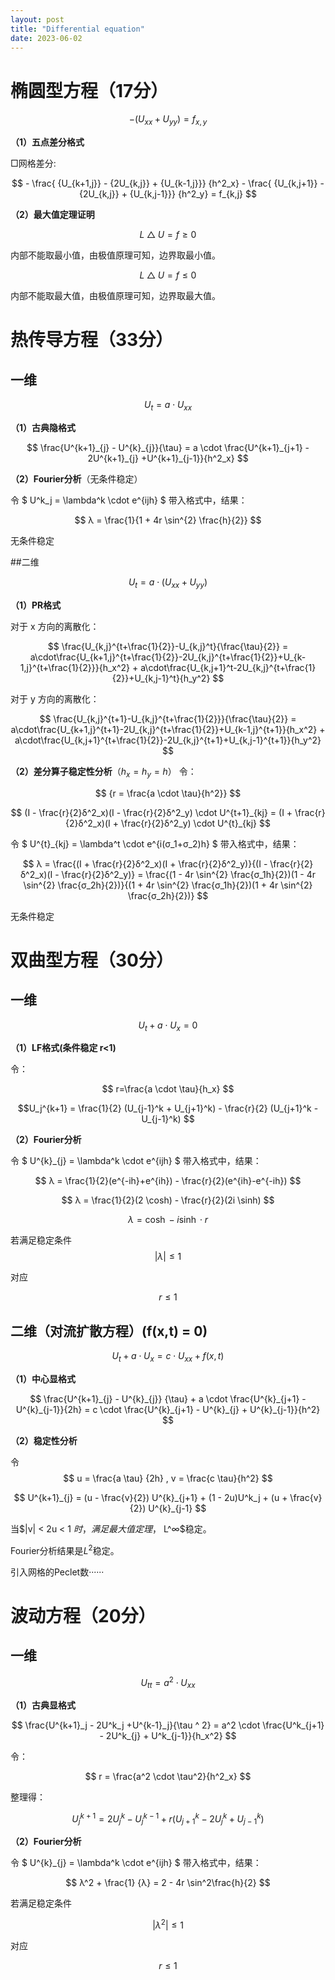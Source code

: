 ```yaml
---
layout: post
title: "Differential equation"
date: 2023-06-02
---
```

# 椭圆型方程（17分）

$$ -(U_{xx}+U_{yy}) = f_{x,y} 
$$

**（1）五点差分格式**

□网格差分:

$$ - \frac{ {U_{k+1,j}} - {2U_{k,j}} + {U_{k-1,j}}} {h^2_x} - \frac{ {U_{k,j+1}} - {2U_{k,j}} + {U_{k,j-1}}} {h^2_y} = f_{k,j} 
$$

**（2）最大值定理证明**

$$
L△U=f ≥ 0
$$

内部不能取最小值，由极值原理可知，边界取最小值。

$$
L△U=f ≤ 0
$$

内部不能取最大值，由极值原理可知，边界取最大值。

# 热传导方程（33分）

## 一维

$$ U_t = a \cdot U_{xx}
$$

**（1）古典隐格式**

$$ \frac{U^{k+1}_{j} - U^{k}_{j}}{\tau} = a \cdot \frac{U^{k+1}_{j+1} - 2U^{k+1}_{j} +U^{k+1}_{j-1}}{h^2_x}
$$

**（2）Fourier分析**（无条件稳定）

令 $ U^k_j = \lambda^k \cdot e^{ijh} $ 带入格式中，结果：

$$ λ = \frac{1}{1 + 4r \sin^{2} \frac{h}{2}}
$$

无条件稳定

##二维

$$ U_t=a \cdot (U_{xx}+U_{yy})
$$

**（1）PR格式**

对于 x 方向的离散化：

$$ \frac{U_{k,j}^{t+\frac{1}{2}}-U_{k,j}^t}{\frac{\tau}{2}} = a\cdot\frac{U_{k+1,j}^{t+\frac{1}{2}}-2U_{k,j}^{t+\frac{1}{2}}+U_{k-1,j}^{t+\frac{1}{2}}}{h_x^2} + a\cdot\frac{U_{k,j+1}^t-2U_{k,j}^{t+\frac{1}{2}}+U_{k,j-1}^t}{h_y^2}
$$

对于 y 方向的离散化：

$$ \frac{U_{k,j}^{t+1}-U_{k,j}^{t+\frac{1}{2}}}{\frac{\tau}{2}} = a\cdot\frac{U_{k+1,j}^{t+1}-2U_{k,j}^{t+\frac{1}{2}}+U_{k-1,j}^{t+1}}{h_x^2} + a\cdot\frac{U_{k,j+1}^{t+\frac{1}{2}}-2U_{k,j}^{t+1}+U_{k,j-1}^{t+1}}{h_y^2}
$$

**（2）差分算子稳定性分析**（$h_x = h_y = h$）
令：

$$ {r = \frac{a \cdot \tau}{h^2}}
$$

$$ (I - \frac{r}{2}δ^2_x)(I - \frac{r}{2}δ^2_y) \cdot U^{t+1}_{kj} = (I + \frac{r}{2}δ^2_x)(I + \frac{r}{2}δ^2_y) \cdot U^{t}_{kj}
$$

令 $ U^{t}_{kj} = \lambda^t \cdot e^{i(σ_1+σ_2)h} $ 带入格式中，结果：

$$ λ = \frac{(I + \frac{r}{2}δ^2_x)(I + \frac{r}{2}δ^2_y)}{(I - \frac{r}{2}δ^2_x)(I - \frac{r}{2}δ^2_y)} = \frac{(1 - 4r \sin^{2} \frac{σ_1h}{2})(1 - 4r \sin^{2} \frac{σ_2h}{2})}{(1 + 4r \sin^{2} \frac{σ_1h}{2})(1 + 4r \sin^{2} \frac{σ_2h}{2})}
$$

无条件稳定

# 双曲型方程（30分）

## 一维

$$ U_t + a \cdot U_x = 0 
$$

**（1）LF格式(条件稳定 r<1)**

令：

$$ r=\frac{a \cdot \tau}{h_x} 
$$

$$U_j^{k+1} = \frac{1}{2} (U_{j-1}^k + U_{j+1}^k) - \frac{r}{2} (U_{j+1}^k - U_{j-1}^k) 
$$

**（2）Fourier分析**

令 $ U^{k}_{j} = \lambda^k \cdot e^{ijh} $ 带入格式中，结果：

$$
λ = \frac{1}{2}(e^{-ih}+e^{ih}) - \frac{r}{2}(e^{ih}-e^{-ih})
$$

$$
λ = \frac{1}{2}(2 \cosh) - \frac{r}{2}(2i \sinh)
$$

$$ λ = \cosh - i\sinh \cdot r$$

若满足稳定条件
$$ 
|λ| ≤ 1
$$

对应

$$
r ≤ 1
$$

## 二维（对流扩散方程）(f(x,t) = 0)

$$
U_t + a \cdot U_x = c \cdot U_{xx} + f(x,t)
$$

**（1）中心显格式**

$$
\frac{U^{k+1}_{j} - U^{k}_{j}} {\tau} + a \cdot \frac{U^{k}_{j+1} - U^{k}_{j-1}}{2h} = c \cdot \frac{U^{k}_{j+1} - U^{k}_{j} + U^{k}_{j-1}}{h^2}
$$

**（2）稳定性分析**

令
$$ 
u = \frac{a \tau} {2h} , v = \frac{c \tau}{h^2}
$$

$$ 
U^{k+1}_{j} = (u - \frac{v}{2}) U^{k}_{j+1} + (1 - 2u)U^k_j + (u + \frac{v}{2}) U^{k}_{j-1}
$$

当$|v| < 2u < 1 $时，满足最大值定理，$ L^∞$稳定。

Fourier分析结果是$L^2$稳定。

引入网格的Peclet数······

# 波动方程（20分）

## 一维

$$ U_{tt} = a^2 \cdot U_{xx} 
$$

**（1）古典显格式**

$$ \frac{U^{k+1}_j - 2U^k_j +U^{k-1}_j}{\tau ^ 2} = a^2 \cdot \frac{U^k_{j+1} - 2U^k_{j} + U^k_{j-1}}{h_x^2}
$$

令：

$$ r = \frac{a^2 \cdot \tau^2}{h^2_x}
$$

整理得：

$$ U^{k+1}_j = 2U^k_j - U^{k-1}_j + r(U^k_{j+1} - 2U^k_j+ U^k_{j-1})
$$

**（2）Fourier分析**

令 $ U^{k}_{j} = \lambda^k \cdot e^{ijh} $ 带入格式中，结果：

$$
λ^2 + \frac{1} {λ} = 2 - 4r \sin^2\frac{h}{2}
$$

若满足稳定条件

$$
|λ^2|≤1
$$

对应

$$
r≤1
$$